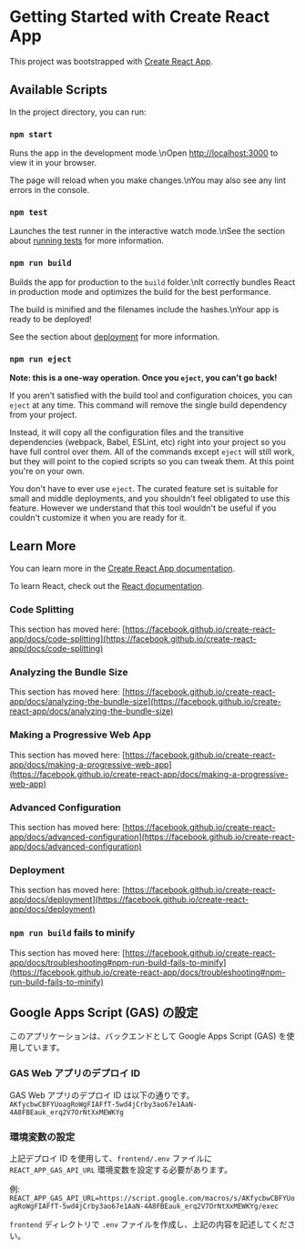 # Getting Started with Create React App

This project was bootstrapped with [Create React App](https://github.com/facebook/create-react-app).

## Available Scripts

In the project directory, you can run:

### `npm start`

Runs the app in the development mode.\nOpen [http://localhost:3000](http://localhost:3000) to view it in your browser.

The page will reload when you make changes.\nYou may also see any lint errors in the console.

### `npm test`

Launches the test runner in the interactive watch mode.\nSee the section about [running tests](https://facebook.github.io/create-react-app/docs/running-tests) for more information.

### `npm run build`

Builds the app for production to the `build` folder.\nIt correctly bundles React in production mode and optimizes the build for the best performance.

The build is minified and the filenames include the hashes.\nYour app is ready to be deployed!

See the section about [deployment](https://facebook.github.io/create-react-app/docs/deployment) for more information.

### `npm run eject`

**Note: this is a one-way operation. Once you `eject`, you can't go back!**

If you aren't satisfied with the build tool and configuration choices, you can `eject` at any time. This command will remove the single build dependency from your project.

Instead, it will copy all the configuration files and the transitive dependencies (webpack, Babel, ESLint, etc) right into your project so you have full control over them. All of the commands except `eject` will still work, but they will point to the copied scripts so you can tweak them. At this point you're on your own.

You don't have to ever use `eject`. The curated feature set is suitable for small and middle deployments, and you shouldn't feel obligated to use this feature. However we understand that this tool wouldn't be useful if you couldn't customize it when you are ready for it.

## Learn More

You can learn more in the [Create React App documentation](https://facebook.github.io/create-react-app/docs/getting-started).

To learn React, check out the [React documentation](https://reactjs.org/).

### Code Splitting

This section has moved here: [https://facebook.github.io/create-react-app/docs/code-splitting](https://facebook.github.io/create-react-app/docs/code-splitting)

### Analyzing the Bundle Size

This section has moved here: [https://facebook.github.io/create-react-app/docs/analyzing-the-bundle-size](https://facebook.github.io/create-react-app/docs/analyzing-the-bundle-size)

### Making a Progressive Web App

This section has moved here: [https://facebook.github.io/create-react-app/docs/making-a-progressive-web-app](https://facebook.github.io/create-react-app/docs/making-a-progressive-web-app)

### Advanced Configuration

This section has moved here: [https://facebook.github.io/create-react-app/docs/advanced-configuration](https://facebook.github.io/create-react-app/docs/advanced-configuration)

### Deployment

This section has moved here: [https://facebook.github.io/create-react-app/docs/deployment](https://facebook.github.io/create-react-app/docs/deployment)

### `npm run build` fails to minify

This section has moved here: [https://facebook.github.io/create-react-app/docs/troubleshooting#npm-run-build-fails-to-minify](https://facebook.github.io/create-react-app/docs/troubleshooting#npm-run-build-fails-to-minify)

## Google Apps Script (GAS) の設定

このアプリケーションは、バックエンドとして Google Apps Script (GAS) を使用しています。

### GAS Web アプリのデプロイ ID

GAS Web アプリのデプロイ ID は以下の通りです。
`AKfycbwCBFYUoagRoWgFIAFfT-5wd4jCrby3ao67e1AaN-4A8FBEauk_erq2V7OrNtXxMEWKYg`

### 環境変数の設定

上記デプロイ ID を使用して、`frontend/.env` ファイルに `REACT_APP_GAS_API_URL` 環境変数を設定する必要があります。

例:
`REACT_APP_GAS_API_URL=https://script.google.com/macros/s/AKfycbwCBFYUoagRoWgFIAFfT-5wd4jCrby3ao67e1AaN-4A8FBEauk_erq2V7OrNtXxMEWKYg/exec`

`frontend` ディレクトリで `.env` ファイルを作成し、上記の内容を記述してください。